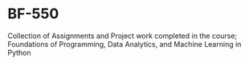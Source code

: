# BF-550
Collection of Assignments and Project work completed in the course; Foundations of Programming, Data Analytics, and Machine Learning in Python
